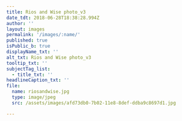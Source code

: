 ```yaml
---
title: Rios and Wise photo_v3
date_tdt: 2018-06-28T18:38:28.994Z
author: ''
layout: images
permalink: '/images/:name/'
published: true
isPublic_b: true
displayName_txt: ''
alt_txt: Rios and Wise photo_v3
tooltip_txt: ''
subjectTag_list:
  - title_txt: ''
headlineCaption_txt: ''
file:
  name: riosandwise.jpg
  type: image/jpeg
  src: /assets/images/afd73db0-7b02-11e8-8def-ddba9c8697d1.jpg

---
```


